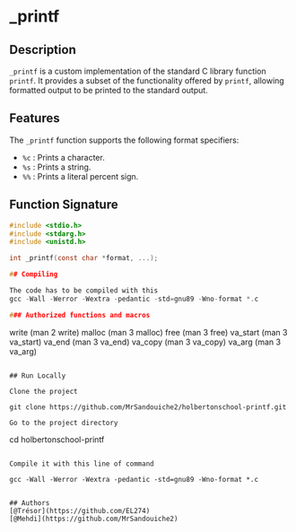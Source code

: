 # _printf

## Description

`_printf` is a custom implementation of the standard C library function `printf`. It provides a subset of the functionality offered by `printf`, allowing formatted output to be printed to the standard output.

## Features

The `_printf` function supports the following format specifiers:
- `%c` : Prints a character.
- `%s` : Prints a string.
- `%%` : Prints a literal percent sign.

## Function Signature

```c
#include <stdio.h>
#include <stdarg.h>
#include <unistd.h>

int _printf(const char *format, ...);

## Compiling

The code has to be compiled with this
gcc -Wall -Werror -Wextra -pedantic -std=gnu89 -Wno-format *.c

### Authorized functions and macros
```
write (man 2 write)
malloc (man 3 malloc)
free (man 3 free)
va_start (man 3 va_start)
va_end (man 3 va_end)
va_copy (man 3 va_copy)
va_arg (man 3 va_arg)
```

## Run Locally

Clone the project

```
	git clone https://github.com/MrSandouiche2/holbertonschool-printf.git
```
Go to the project directory

```
  cd holbertonschool-printf
```

Compile it with this line of command

```
    gcc -Wall -Werror -Wextra -pedantic -std=gnu89 -Wno-format *.c
```

## Authors
[@Trésor](https://github.com/EL274)
[@Mehdi](https://github.com/MrSandouiche2)



